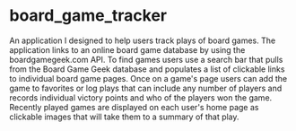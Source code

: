 # board_game_tracker

An application I designed to help users track plays of board games. The application links to an online board game database by using the boardgamegeek.com API. To find games 
users use a search bar that pulls from the Board Game Geek database and populates a list of clickable links to individual board game pages. Once on a game's page users can 
add the game to favorites or log plays that can include any number of players and records individual victory points and who of the players won the game. Recently played 
games are displayed on each user's home page as clickable images that will take them to a summary of that play.
